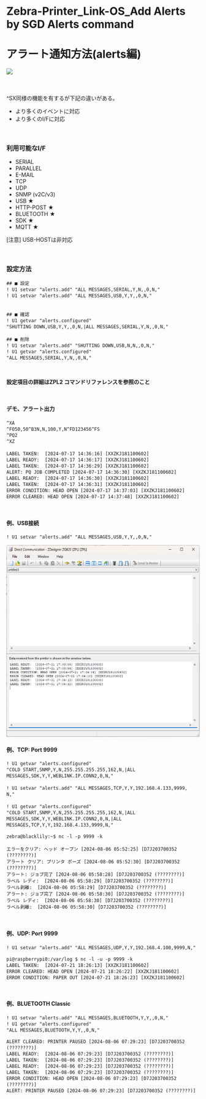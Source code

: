 # Zebra-Printer_Link-OS_Add Alerts by SGD Alerts command
# アラート通知方法(alerts編)

<img src="https://images.unsplash.com/photo-1623018035782-b269248df916?q=80&w=1470&auto=format&fit=crop&ixlib=rb-4.0.3&ixid=M3wxMjA3fDB8MHxwaG90by1wYWdlfHx8fGVufDB8fHx8fA%3D%3D">

</br>
</br>
</br>

^SX同様の機能を有するが下記の違いがある。
- より多くのイベントに対応
- より多くのI/Fに対応

</br>

### 利用可能なI/F

- SERIAL
- PARALLEL
- E-MAIL
- TCP
- UDP
- SNMP (v2C/v3)
- USB ★
- HTTP-POST ★
- BLUETOOTH ★
- SDK ★
- MQTT ★

[注意] USB-HOSTは非対応

</br>

### 設定方法

```
## ■ 設定
! U1 setvar "alerts.add" "ALL MESSAGES,SERIAL,Y,N,,0,N,"
! U1 setvar "alerts.add" "ALL MESSAGES,USB,Y,Y,,0,N,"


## ■ 確認
! U1 getvar "alerts.configured"
"SHUTTING DOWN,USB,Y,Y,,0,N,|ALL MESSAGES,SERIAL,Y,N,,0,N,"

## ■ 削除
! U1 setvar "alerts.add" "SHUTTING DOWN,USB,N,N,,0,N,"
! U1 getvar "alerts.configured"
"ALL MESSAGES,SERIAL,Y,N,,0,N,"
```

</br>

**設定項目の詳細はZPL2 コマンドリファレンスを参照のこと**

</br>

#### デモ、アラート出力

```
^XA
^FO50,50^B3N,N,100,Y,N^FD123456^FS
^PQ2
^XZ

LABEL TAKEN:  [2024-07-17 14:36:16] [XXZKJ181100602]
LABEL READY:  [2024-07-17 14:36:17] [XXZKJ181100602]
LABEL TAKEN:  [2024-07-17 14:36:29] [XXZKJ181100602]
ALERT: PQ JOB COMPLETED [2024-07-17 14:36:30] [XXZKJ181100602]
LABEL READY:  [2024-07-17 14:36:30] [XXZKJ181100602]
LABEL TAKEN:  [2024-07-17 14:36:31] [XXZKJ181100602]
ERROR CONDITION: HEAD OPEN [2024-07-17 14:37:03] [XXZKJ181100602]
ERROR CLEARED: HEAD OPEN [2024-07-17 14:37:48] [XXZKJ181100602]
```

</br>

#### 例、USB接続

```
! U1 setvar "alerts.add" "ALL MESSAGES,USB,Y,Y,,0,N,"
```

<img height="500" src="image/memo/1721549130764.png">

</br>

#### 例、TCP: Port 9999

```
! U1 getvar "alerts.configured"
"COLD START,SNMP,Y,N,255.255.255.255,162,N,|ALL MESSAGES,SDK,Y,Y,WEBLINK.IP.CONN2,0,N,"

! U1 setvar "alerts.add" "ALL MESSAGES,TCP,Y,Y,192.168.4.133,9999,
N,"

! U1 getvar "alerts.configured"
"COLD START,SNMP,Y,N,255.255.255.255,162,N,|ALL MESSAGES,SDK,Y,Y,WEBLINK.IP.CONN2,0,N,|ALL MESSAGES,TCP,Y,Y,192.168.4.133,9999,N,"
```

```
zebra@blacklily:~$ nc -l -p 9999 -k

エラーをクリア: ヘッド オープン [2024-08-06 05:52:25] [D7J203700352 (????????)]
アラート クリア: プリンタ ポーズ [2024-08-06 05:52:30] [D7J203700352 (????????)]
アラート: ジョブ完了 [2024-08-06 05:58:28] [D7J203700352 (????????)]
ラベル レディ:  [2024-08-06 05:58:29] [D7J203700352 (????????)]
ラベル剥離:  [2024-08-06 05:58:29] [D7J203700352 (????????)]
アラート: ジョブ完了 [2024-08-06 05:58:30] [D7J203700352 (????????)]
ラベル レディ:  [2024-08-06 05:58:30] [D7J203700352 (????????)]
ラベル剥離:  [2024-08-06 05:58:30] [D7J203700352 (????????)]
```

</br>

#### 例、UDP: Port 9999

```
! U1 setvar "alerts.add" "ALL MESSAGES,UDP,Y,Y,192.168.4.100,9999,N,"
```

```
pi@raspberrypi0:/var/log $ nc -l -u -p 9999 -k
LABEL TAKEN:  [2024-07-21 18:26:13] [XXZKJ181100602]
ERROR CLEARED: HEAD OPEN [2024-07-21 18:26:22] [XXZKJ181100602]
ERROR CONDITION: PAPER OUT [2024-07-21 18:26:23] [XXZKJ181100602]
```

</br>


#### 例、BLUETOOTH Classic

```
! U1 setvar "alerts.add" "ALL MESSAGES,BLUETOOTH,Y,Y,,0,N,"
! U1 getvar "alerts.configured"
"ALL MESSAGES,BLUETOOTH,Y,Y,,0,N,"
```

```
ALERT CLEARED: PRINTER PAUSED [2024-08-06 07:29:23] [D7J203700352 (????????)]
LABEL READY:  [2024-08-06 07:29:23] [D7J203700352 (????????)]
LABEL TAKEN:  [2024-08-06 07:29:23] [D7J203700352 (????????)]
LABEL READY:  [2024-08-06 07:29:23] [D7J203700352 (????????)]
LABEL TAKEN:  [2024-08-06 07:29:23] [D7J203700352 (????????)]
ERROR CONDITION: HEAD OPEN [2024-08-06 07:29:23] [D7J203700352 (????????)]
ALERT: PRINTER PAUSED [2024-08-06 07:29:23] [D7J203700352 (????????)]
```